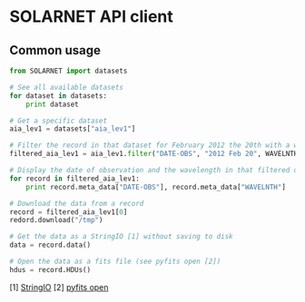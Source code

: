 SOLARNET API client
===================

Common usage
------------
```python
from SOLARNET import datasets

# See all available datasets
for dataset in datasets:
	print dataset

# Get a specific dataset
aia_lev1 = datasets["aia_lev1"]

# Filter the record in that dataset for February 2012 the 20th with a wavelength of 171A
filtered_aia_lev1 = aia_lev1.filter("DATE-OBS", "2012 Feb 20", WAVELNTH = 171)

# Display the date of observation and the wavelength in that filtered dataset
for record in filtered_aia_lev1:
	print record.meta_data["DATE-OBS"], record.meta_data["WAVELNTH"]

# Download the data from a record
record = filtered_aia_lev1[0]
redord.download("/tmp")

# Get the data as a StringIO [1] without saving to disk
data = record.data()

# Open the data as a fits file (see pyfits open [2])
hdus = record.HDUs()


```
[1] [StringIO](https://docs.python.org/2/library/stringio.html)
[2] [pyfits open](https://pythonhosted.org/pyfits/api_docs/api_files.html#pyfits.open)